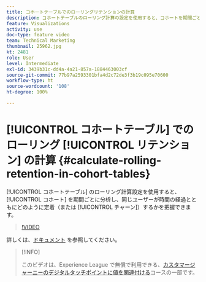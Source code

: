 ```yaml
---
title: コホートテーブルでのローリングリテンションの計算
description: コホートテーブルのローリング計算の設定を使用すると、コホートを期間ごとに分析し、同じユーザーが時間の経過とともにどのように定着（またはチャーン）するかを把握できます。
feature: Visualizations
activity: use
doc-type: feature video
team: Technical Marketing
thumbnail: 25962.jpg
kt: 2481
role: User
level: Intermediate
exl-id: 3439b31c-dd4a-4a21-857a-1884463003cf
source-git-commit: 77b97a2593301bfa4d2c72de3f3b19c095e70600
workflow-type: ht
source-wordcount: '108'
ht-degree: 100%

---
```


# [!UICONTROL コホートテーブル] でのローリング [!UICONTROL リテンション] の計算 {#calculate-rolling-retention-in-cohort-tables}

[!UICONTROL コホートテーブル] のローリング計算設定を使用すると、 [!UICONTROL コホート] を期間ごとに分析し、同じユーザーが時間の経過とともにどのように定着（または [!UICONTROL チャーン]）するかを把握できます。

>[!VIDEO](https://video.tv.adobe.com/v/25962/?quality=12)

詳しくは、[ドキュメント](https://experienceleague.adobe.com/docs/analytics/analyze/analysis-workspace/visualizations/cohort-table/cohort-analysis.html?lang=ja) を参照してください。

>[!INFO]
>
> このビデオは、Experience League で無償で利用できる、[カスタマージャーニーのデジタルタッチポイントに値を関連付ける](https://experienceleague.adobe.com/?recommended=Analytics-U-1-2020.2&amp;lang=ja)コースの一部です。

